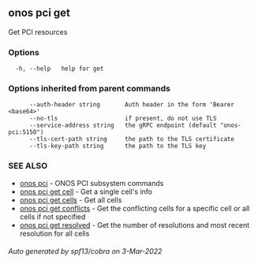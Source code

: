 ## onos pci get

Get PCI resources

### Options

```
  -h, --help   help for get
```

### Options inherited from parent commands

```
      --auth-header string       Auth header in the form 'Bearer <base64>'
      --no-tls                   if present, do not use TLS
      --service-address string   the gRPC endpoint (default "onos-pci:5150")
      --tls-cert-path string     the path to the TLS certificate
      --tls-key-path string      the path to the TLS key
```

### SEE ALSO

* [onos pci](onos_pci.md)	 - ONOS PCI subsystem commands
* [onos pci get cell](onos_pci_get_cell.md)	 - Get a single cell's info
* [onos pci get cells](onos_pci_get_cells.md)	 - Get all cells
* [onos pci get conflicts](onos_pci_get_conflicts.md)	 - Get the conflicting cells for a specific cell or all cells if not specified
* [onos pci get resolved](onos_pci_get_resolved.md)	 - Get the number of resolutions and most recent resolution for all cells

###### Auto generated by spf13/cobra on 3-Mar-2022

